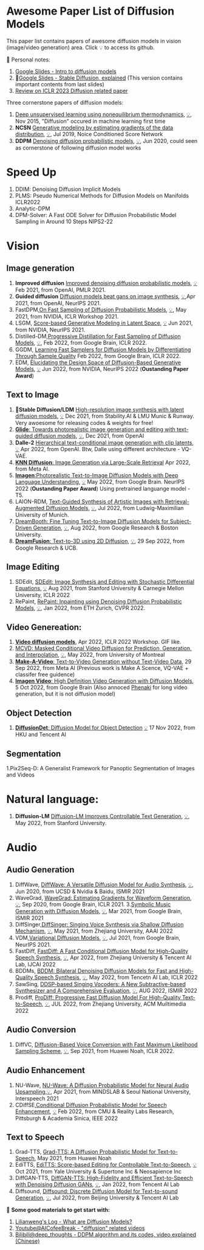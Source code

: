# Awesome Paper List of Diffusion Models
This paper list contains papers of awesome diffusion models in vision (image/video generation) area.
Click 💡 to access its github.


👾 Personal notes:
1. [Google Slides - Intro to diffusion models](https://docs.google.com/presentation/d/e/2PACX-1vSBq6Mio9NvmAk8snqwxlcAUlVABrJYg8L5itf6AxK6k1MoFEYjXY2b-NVLyG2mu8Ae77p-GhhjLRFw/pub?start=false&loop=false&delayms=3000)
2. 🌟[Google Slides - Stable Diffusion, explained](https://docs.google.com/presentation/d/1KcdpSOyRth0yOkQFlUKgf9263EaLeh0uDjORRoGToFg/edit?usp=sharing) (This version contains important contents from last slides)
3. [ Review on ICLR 2023 Diffusion related paper](./ICLR2023Diffusion.md)

Three cornerstone papers of diffusion models:
1. [Deep unsupervised learning using nonequilibrium thermodynamics](http://proceedings.mlr.press/v37/sohl-dickstein15.html), [💡](https://github.com/Sohl-Dickstein/Diffusion-Probabilistic-Models), Nov 2015, "Diffusion" occured in machine learning first time
2. **NCSN** [Generative modeling by estimating gradients of the data distribution](https://proceedings.neurips.cc/paper/2019/hash/3001ef257407d5a371a96dcd947c7d93-Abstract.html), [💡](https://github.com/ermongroup/ncsn), Jul 2019, Noice Conditioned Score Network
3. **DDPM** [Denoising diffusion probabilistic models](https://proceedings.neurips.cc/paper/2020/hash/4c5bcfec8584af0d967f1ab10179ca4b-Abstract.html), [💡](https://github.com/hojonathanho/diffusion), Jun 2020, could seen as cornerstone of following diffusion model works

# Speed Up
1. DDIM: Denoising Diffusion Implicit Models 
2. PLMS: Pseudo Numerical Methods for Diffusion Models on Manifolds ICLR2022
3. Analytic-DPM
4. DPM-Solver: A Fast ODE Solver for Diffusion Probabilistic Model Sampling in Around 10 Steps NIPS2-22

# Vision
## Image generation
1. **Improved diffusion** [Improved denoising diffusion probabilistic models](https://proceedings.mlr.press/v139/nichol21a.html), [💡](https://github.com/openai/improved-diffusion) Feb 2021, from OpenAI, PMLR 2021.
2. **Guided diffusion** [Diffusion models beat gans on image synthesis](https://proceedings.neurips.cc/paper/2021/hash/49ad23d1ec9fa4bd8d77d02681df5cfa-Abstract.html),  [💡](https://github.com/openai/guided-diffusion),Apr 2021, from OpenAI, NeurIPS 2021.
3. FastDPM,[On Fast Sampling of Diffusion Probabilistic Models](https://arxiv.org/abs/2106.00132), [💡](https://github.com/FengNiMa/FastDPM_pytorch), May 2021, from NVIDIA, ICLR Workshop 2021.
4. LSGM, [Score-based Generative Modeling in Latent Space](https://arxiv.org/abs/2106.05931), [💡](https://github.com/NVlabs/LSGM) Jun 2021, from NVIDIA, NeurIPS 2021.
5. Distilled-DM,[Progressive Distillation for Fast Sampling of Diffusion Models](https://arxiv.org/abs/2202.00512), [💡](https://github.com/google-research/google-research/tree/master/diffusion_distillation), Feb 2022, from Google Brain, ICLR 2022.
6. GGDM, [Learning Fast Samplers for Diffusion Models by Differentiating Through Sample Quality](http://arxiv.org/abs/2202.05830) Feb 2022, from Google Brain, ICLR 2022.
7. EDM, [Elucidating the Design Space of Diffusion-Based Generative Models](https://arxiv.org/abs/2206.00364),  [💡](https://github.com/NVlabs/edm) Jun 2022, from NVIDIA, NeurIPS 2022 (**Oustanding Paper Award**)

## Text to Image
1. 🌟**Stable Diffusion/LDM** [High-resolution image synthesis with latent diffusion models](https://openaccess.thecvf.com/content/CVPR2022/html/Rombach_High-Resolution_Image_Synthesis_With_Latent_Diffusion_Models_CVPR_2022_paper.html), [💡](https://github.com/CompVis/latent-diffusion)  Dec 2021, from Stability.AI & LMU Munic & Runway. Very awoesome for releasing codes & weights for free!
2. [**Glide**: Towards photorealistic image generation and editing with text-guided diffusion models](https://arxiv.org/abs/2112.10741), [💡](https://github.com/openai/glide-text2im), Dec 2021, from OpenAI
3. **Dalle-2** [Hierarchical text-conditional image generation with clip latents](https://arxiv.org/abs/2204.06125), [💡](https://github.com/lucidrains/DALLE2-pytorch) Apr 2022, from OpenAI. Btw, Dalle using different architecture -  VQ-VAE. 
4. [**KNN Diffusion**: Image Generation via Large-Scale Retrieval](https://arxiv.org/abs/2204.02849) Apr 2022, from Meta AI.
5. [**Imagen**:Photorealistic Text-to-Image Diffusion Models with Deep Language Understanding](https://arxiv.org/abs/2205.11487), [💡](https://github.com/lucidrains/imagen-pytorch) May 2022,  from Google Brain. NeurIPS 2022 (**Oustanding Paper Award**) Using pretrained languange model - T5.
6. LAION-RDM, [Text-Guided Synthesis of Artistic Images with Retrieval-Augmented Diffusion Models](https://arxiv.org/abs/2207.13038), [💡](https://github.com/compvis/latent-diffusion), Jul 2022, from Ludwig-Maximilian University of Munich.
7. [DreamBooth: Fine Tuning Text-to-Image Diffusion Models for Subject-Driven Generation](https://arxiv.org/abs/2208.12242), [💡](https://github.com/XavierXiao/Dreambooth-Stable-Diffusion), Aug 2022, from Google Research & Boston University.
8. [**DreamFusion**: Text-to-3D using 2D Diffusion](https://arxiv.org/abs/2209.14988), [💡](https://github.com/ashawkey/stable-dreamfusion), 29 Sep 2022, from Google Research & UCB.

## Image Editing
1. SDEdit, [SDEdit: Image Synthesis and Editing with Stochastic Differential Equations](https://arxiv.org/abs/2108.01073), [💡](https://github.com/ermongroup/SDEdit) Aug 2021, from Stanford University & Carnegie Mellon University, ICLR 2022
2. RePaint, [RePaint: Inpainting using Denoising Diffusion Probabilistic Models](https://arxiv.org/abs/2201.09865), [💡]([https://github.com/ermongroup/SDEdit](https://github.com/andreas128/RePaint)), Jan 2022, from ETH Zurich, CVPR 2022.

## Video Genereation: 
1. [**Video diffusion models**](https://arxiv.org/abs/2204.03458), Apr 2022, ICLR 2022 Workshop. GIF like.
2. [MCVD: Masked Conditional Video Diffusion for Prediction, Generation, and Interpolation](https://arxiv.org/abs/2205.09853), [💡](https://github.com/voletiv/mcvd-pytorch), May 2022, from University of Montreal
3. [**Make-A-Video**: Text-to-Video Generation without Text-Video Data](https://arxiv.org/abs/2209.14792), 29 Sep 2022, from Meta AI (Previous work is Make A Scence, VQ-VAE + classifer free guidence)
4. [**Imagen Video**: High Definition Video Generation with Diffusion Models](https://arxiv.org/abs/2210.02303), 5 Oct 2022, from Google Brain (Also annoced [Phenaki](https://arxiv.org/abs/2210.02399) for long video generation, but it is not diffusion model)

## Object Detection
1.  [**DiffusionDet**: Diffusion Model for Object Detection](https://arxiv.org/abs/2211.09788) [💡](https://github.com/ShoufaChen/DiffusionDet) 17 Nov 2022, from HKU and Tencent AI

## Segmentation
1.Pix2Seq-D: A Generalist Framework for Panoptic Segmentation of Images and Videos

# Natural language:
1. **Diffusion-LM** [Diffusion-LM Improves Controllable Text Generation](https://arxiv.org/abs/2205.14217), [💡](https://github.com/xiangli1999/diffusion-lm), May 2022, from Stanford University.

# Audio
## Audio Generation
1. DiffWave, [DiffWave: A Versatile Diffusion Model for Audio Synthesis](https://arxiv.org/abs/2009.09761), [💡](https://diffwave-demo.github.io/), Jun 2020, from UCSD & Nvidia & Baidu, ISMIR 2021
2. WaveGrad, [WaveGrad: Estimating Gradients for Waveform Generation](https://arxiv.org/abs/2009.00713), [💡](https://github.com/ivanvovk/WaveGrad), Sep 2020, from Google Brain, ICLR 2021.
3.[Symbolic Music Generation with Diffusion Models](https://arxiv.org/abs/2103.16091), [💡](https://github.com/magenta/symbolic-music-diffusion), Mar 2021, from Google Brain, ISMIR 2021
4. DiffSinger,[DiffSinger: Singing Voice Synthesis via Shallow Diffusion Mechanism](https://arxiv.org/abs/2105.02446), [💡](https://github.com/MoonInTheRiver/DiffSinger), May 2021, from Zhejiang University, AAAI 2022
5. VDM,[Variational Diffusion Models](https://arxiv.org/abs/2107.00630), [💡](https://github.com/google-research/vdm), Jul 2021, from Google Brain, NeurIPS 2021.
6. FastDiff, [FastDiff: A Fast Conditional Diffusion Model for High-Quality Speech Synthesis](https://arxiv.org/abs/2204.09934), [💡](https://arxiv.org/abs/2204.09934), Apr 2022, from Zhejiang University & Tencent AI Lab, IJCAI 2022
7. BDDMs, [BDDM: Bilateral Denoising Diffusion Models for Fast and High-Quality Speech Synthesis](https://arxiv.org/abs/2203.13508), [💡](https://github.com/tencent-ailab/bddm), May 2022, from Tencetn AI Lab, ICLR 2022
8. SawSing, [DDSP-based Singing Vocoders: A New Subtractive-based Synthesizer and A Comprehensive Evaluation](https://arxiv.org/abs/2208.04756), [💡](https://github.com/YatingMusic/ddsp-singing-vocoders/), AUG 2022, ISMIR 2022
9. Prodiff, [ProDiff: Progressive Fast Diffusion Model For High-Quality Text-to-Speech](https://arxiv.org/abs/2207.06389), [💡](https://github.com/Rongjiehuang/ProDiff), JUL 2022, from Zhejiang University, ACM Muiltimedia 2022

## Audio Conversion
1. DiffVC, [Diffusion-Based Voice Conversion with Fast Maximum Likelihood Sampling Scheme](https://arxiv.org/abs/2109.13821), [💡](https://github.com/huawei-noah/Speech-Backbones/tree/main/DiffVC), Sep 2021, from Huawei Noah, ICLR 2022.

## Audio Enhancement
1. NU-Wave, [NU-Wave: A Diffusion Probabilistic Model for Neural Audio Upsampling](https://arxiv.org/abs/2104.02321),[💡](https://github.com/mindslab-ai/nuwave), Apr 2021, from MINDSLAB & Seoul National University, Interspeech 2021
2. CDiffSE,[Conditional Diffusion Probabilistic Model for Speech Enhancement](https://arxiv.org/abs/2202.05256), [💡](https://github.com/neillu23/cdiffuse) Feb 2022, from CMU & Reality Labs Research, Pittsburgh & Academia Sinica, IEEE 2022

## Text to Speech
1. Grad-TTS, [Grad-TTS: A Diffusion Probabilistic Model for Text-to-Speech](https://arxiv.org/abs/2111.11755), May 2021, from Huawei Noah
2. EdiTTS, [EdiTTS: Score-based Editing for Controllable Text-to-Speech](https://arxiv.org/abs/2110.02584.pdf), [💡](https://github.com/neosapience/EdiTTS) Oct 2021, from Yale University & Supertone Inc & Neosapience Inc
3. DiffGAN-TTS, [DiffGAN-TTS: High-Fidelity and Efficient Text-to-Speech with Denoising Diffusion GANs](https://arxiv.org/abs/2201.11972), [💡](https://github.com/keonlee9420/DiffGAN-TTS), Jan 2022, from Tencent AI Lab
4. Diffsound, [Diffsound: Discrete Diffusion Model for Text-to-sound Generation](https://arxiv.org/abs/2207.09983), [💡](https://github.com/yangdongchao/text-to-sound-synthesis-demo), Jul 2022, from Beijing University & Tencent AI Lab



🦄 **Some good materials to get start with:**
1. [Lilianweng's Log - What are Diffusion Models?](https://lilianweng.github.io/posts/2021-07-11-diffusion-models)
2. [Youtube@AICofeeBreak - "diffusion" related videos](https://www.youtube.com/c/AICoffeeBreak/search?query=diffusion)
3. [Bilibili@deep_thoughts - DDPM algorithm and its codes, video explained (Chinese)](https://www.bilibili.com/video/BV1b541197HX/?spm_id_from=333.337.search-card.all.click&vd_source=12957bc7127f3a408af0ba8928de89b3)

